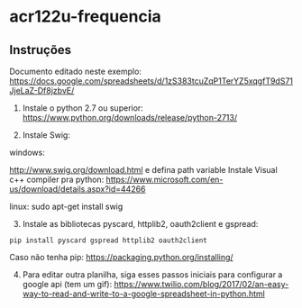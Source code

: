 # acr122u-frequencia
## Instruções ##

Documento editado neste exemplo:
https://docs.google.com/spreadsheets/d/1zS383tcuZqP1TerYZ5xqgfT9dS71JjeLaZ-Df8jzbvE/

1. Instale o python 2.7 ou superior:
https://www.python.org/downloads/release/python-2713/

2. Instale Swig:

windows: 

http://www.swig.org/download.html e defina path variable
Instale Visual c++ compiler pra python: 
https://www.microsoft.com/en-us/download/details.aspx?id=44266

linux:
sudo apt-get install swig

3. Instale as bibliotecas pyscard, httplib2, oauth2client e gspread:
  ``` 
  pip install pyscard gspread httplib2 oauth2client
  ```
  Caso não tenha pip:
  https://packaging.python.org/installing/
  
4. Para editar outra planilha, siga esses passos iniciais para configurar a google api (tem um gif):
https://www.twilio.com/blog/2017/02/an-easy-way-to-read-and-write-to-a-google-spreadsheet-in-python.html

